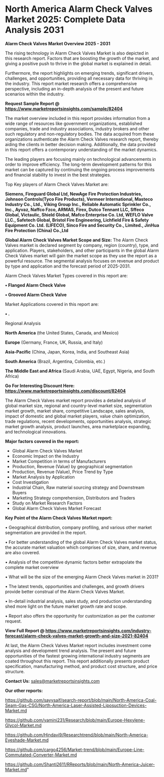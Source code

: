 # North America Alarm Check Valves Market 2025: Complete Data Analysis 2031

<Strong> Alarm Check Valves Market Overview 2025 - 2031</strong>

The rising technology in Alarm Check Valves Market is also depicted in this research report. Factors that are boosting the growth of the market, and giving a positive push to thrive in the global market is explained in detail.

Furthermore, the report highlights on emerging trends, significant drivers, challenges, and opportunities, providing all necessary data for thriving in the industry. This report market research offers a comprehensive perspective, including an in-depth analysis of the present and future scenarios within the industry.

<strong>Request Sample Report @ <a href=https://www.marketreportsinsights.com/sample/82404>https://www.marketreportsinsights.com/sample/82404</a></strong>

The market overview included in this report provides information from a wide range of resources like government organizations, established companies, trade and industry associations, industry brokers and other such regulatory and non-regulatory bodies. The data acquired from these organizations authenticate the Alarm Check Valves research report, thereby aiding the clients in better decision making. Additionally, the data provided in this report offers a contemporary understanding of the market dynamics.

The leading players are focusing mainly on technological advancements in order to improve efficiency. The long-term development patterns for this market can be captured by continuing the ongoing process improvements and financial stability to invest in the best strategies.

Top Key players of Alarm Check Valves Market are:

<strong>Siemens, Fireguard Global Ltd, NewAge Fire Protection Industries, Johnson Controls(Tyco Fire Products), Vermeer International, Masteco Industry Co., Ltd., Viking Group Inc., Reliable Automatic Sprinkler Co., Inc., Ayvaz, Naffco Fzco, ARMAS, Firex, Dutco Tennant LLC, Sffeco Global, Victaulic, Shield Global, Mafco Enterprise Co. Ltd, WEFLO Valve LLC., Safetech Global, Bristol Fire Engineering, Lichfield Fire & Safety Equipment Co. Ltd. (LIFECO), Sinco Fire and Security Co., Limited., JinHua Fire Protection (China) Co.,Ltd</strong>

<strong><b>Global Alarm Check Valves Market Scope and Size:</b></strong>
The Alarm Check Valves market is declared segment by company, region (country), type, and application. Players, stakeholders, and other participants in the global Alarm Check Valves market will gain the market scope as they use the report as a powerful resource. The segmental analysis focuses on revenue and product by type and application and the forecast period of 2025-2031.

Alarm Check Valves Market Types covered in this report are:

<strong>• Flanged Alarm Check Valve

• Grooved Alarm Check Valve</strong>

Market Applications covered in this report are:

<strong>• .</strong> 

Regional Analysis

<strong>North America</strong> (the United States, Canada, and Mexico)

<strong>Europe</strong> (Germany, France, UK, Russia, and Italy)

<strong>Asia-Pacific</strong> (China, Japan, Korea, India, and Southeast Asia)

<strong>South America</strong> (Brazil, Argentina, Colombia, etc.)

<strong>The Middle East and Africa</strong> (Saudi Arabia, UAE, Egypt, Nigeria, and South Africa)

<strong>Go For Interesting Discount Here: <a href=https://www.marketreportsinsights.com/discount/82404>https://www.marketreportsinsights.com/discount/82404</a></strong>

The Alarm Check Valves market report provides a detailed analysis of global market size, regional and country-level market size, segmentation market growth, market share, competitive Landscape, sales analysis, impact of domestic and global market players, value chain optimization, trade regulations, recent developments, opportunities analysis, strategic market growth analysis, product launches, area marketplace expanding, and technological innovations.

<strong><b>Major factors covered in the report:</b></strong>
<ul>
  <li>Global Alarm Check Valves Market </li>
  <li>Economic Impact on the Industry</li>
  <li>Market Competition in terms of Manufacturers</li>
  <li>Production, Revenue (Value) by geographical segmentation</li>
  <li>Production, Revenue (Value), Price Trend by Type</li>
  <li>Market Analysis by Application</li>
  <li>Cost Investigation</li>
  <li>Industrial Chain, Raw material sourcing strategy and Downstream Buyers</li>
  <li>Marketing Strategy comprehension, Distributors and Traders</li>
  <li>Study on Market Research Factors</li>
  <li>Global Alarm Check Valves Market Forecast</li>
</ul>

<strong><b>Key Point of the Alarm Check Valves Market report:</b></strong>

• Geographical distribution, company profiling, and various other market segmentation are provided in the report.

• For better understanding of the global Alarm Check Valves market status, the accurate market valuation which comprises of size, share, and revenue are also covered.

• Analysis of the competitive dynamic factors better extrapolate the complete market overview

• What will be the size of the emerging Alarm Check Valves market in 2031?

• The latest trends, opportunities and challenges, and growth drivers provide better construal of the Alarm Check Valves Market.

• In-detail industrial analysis, sales study, and production understanding shed more light on the future market growth rate and scope.

• Report also offers the opportunity for customization as per the customer request.

<strong><b>View Full Report @ <a href=https://www.marketreportsinsights.com/industry-forecast/alarm-check-valves-market-growth-and-size-2021-82404>https://www.marketreportsinsights.com/industry-forecast/alarm-check-valves-market-growth-and-size-2021-82404</a></b></strong>


At last, the Alarm Check Valves Market report includes investment come analysis and development trend analysis. The present and future opportunities of the fastest growing international industry segments are coated throughout this report. This report additionally presents product specification, manufacturing method, and product cost structure, and price structure.

<strong>Contact Us:</strong>
sales@marketreportsinsights.com

<strong>Our other reports:</strong>

<a href=https://github.com/sayysaif/search-report/blob/main/North-America-Coal-Seam-Gas-CSG/North-America-Laser-Assisted-Liposuction-Devices-Market.md>https://github.com/sayysaif/search-report/blob/main/North-America-Coal-Seam-Gas-CSG/North-America-Laser-Assisted-Liposuction-Devices-Market.md</a>

<a href=https://github.com/yamini231/Research/blob/main/Europe-Hexylene-Glycol-Market.md>https://github.com/yamini231/Research/blob/main/Europe-Hexylene-Glycol-Market.md</a>

<a href=https://github.com/Hindavi9/Researchtrend/blob/main/North-America-Eyeshade-Market.md>https://github.com/Hindavi9/Researchtrend/blob/main/North-America-Eyeshade-Market.md</a>

<a href=https://github.com/cargo4256/Market-trend/blob/main/Europe-Line-Commutated-Converter-Market.md>https://github.com/cargo4256/Market-trend/blob/main/Europe-Line-Commutated-Converter-Market.md</a>

<a href=https://github.com/Shanti2611/RReports/blob/main/North-America-Juicer-Market.md>https://github.com/Shanti2611/RReports/blob/main/North-America-Juicer-Market.md</a>"
